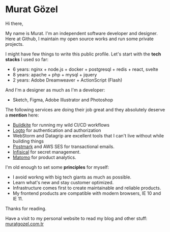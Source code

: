 # Murat Gözel
Hi there,

My name is Murat. I'm an independent software developer and designer. Here at Github, I maintain my open source works and run some private projects.

I might have few things to write this public profile. Let's start with the **tech stacks** I used so far:
- 6 years: nginx + node.js + docker + postgresql + redis + react, svelte 
- 8 years: apache + php + mysql + jquery
- 2 years: Adobe Dreamweaver + ActionScript (Flash)

And I'm a designer as much as I'm a developer:
- Sketch, Figma, Adobe Illustrator and Photoshop

The following services are doing their job great and they absolutely deserve a **mention** here:
- [Buildkite](https://buildkite.com) for running my wild CI/CD workflows
- [Logto](https://github.com/logto-io/logto) for authentication and authorization
- WebStorm and Datagrip are excellent tools that I can't live without while building things
- [Postmark](https://postmarkapp.com) and AWS SES for transactional emails.
- [Infisical](https://infisical.com) for secret management.
- [Matomo](https://matomo.org) for product analytics.

I'm old enough to set some **principles** for myself:
- I avoid workng with big tech giants as much as possible.
- Learn what's new and stay customer optimized.
- Infrastructure comes first to create maintainable and reliable products.
- My frontend products are compatible with modern browsers, IE 10 and IE 11.

Thanks for reading.

Have a visit to my personal website to read my blog and other stuff:
[muratgozel.com.tr](https://muratgozel.com.tr)

<!--
**muratgozel/muratgozel** is a ✨ _special_ ✨ repository because its `README.md` (this file) appears on your GitHub profile.

Here are some ideas to get you started:

- 🔭 I’m currently working on ...
- 🌱 I’m currently learning ...
- 👯 I’m looking to collaborate on ...
- 🤔 I’m looking for help with ...
- 💬 Ask me about ...
- 📫 How to reach me: ...
- 😄 Pronouns: ...
- ⚡ Fun fact: ...
-->

